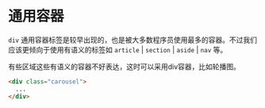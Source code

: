 # 通用容器

`div` 通用容器标签是较早出现的，也是被大多数程序员使用最多的容器。不过我们应该更倾向于使用有语义的标签如 `article` | `section` | `aside` | `nav` 等。

有些区域这些有语义的容器不好表达，这时可以采用div容器，比如轮播图。

```html 
<div class="carousel">
  ...
</div>
```